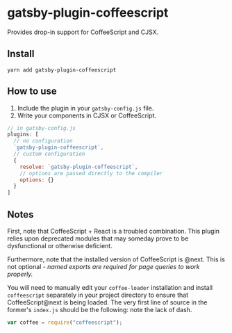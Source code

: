 # gatsby-plugin-coffeescript
Provides drop-in support for CoffeeScript and CJSX.

## Install
`yarn add gatsby-plugin-coffeescript`

## How to use
1. Include the plugin in your `gatsby-config.js` file.
2. Write your components in CJSX or CoffeeScript.

```javascript
// in gatsby-config.js
plugins: [
  // no configuration
  `gatsby-plugin-coffeescript`,
  // custom configuration
  {
    resolve: `gatsby-plugin-coffeescript`,
    // options are passed directly to the compiler
    options: {}
  }
]
```

## Notes
First, note that CoffeeScript + React is a troubled combination. This plugin
relies upon deprecated modules that may someday prove to be dysfunctional or
otherwise deficient.

Furthermore, note that the installed version of CoffeeScript is @next. This is 
not optional - *named exports are required for page queries to work properly.*

You will need to manually edit your `coffee-loader` installation and install 
`coffeescript` separately in your project directory to ensure that 
CoffeeScript@next is being loaded. The very first line of source in the 
former's `index.js` should be the following: note the lack of dash.

```js
var coffee = require("coffeescript");
```
